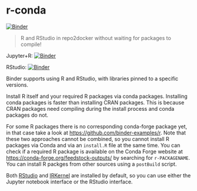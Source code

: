 # r-conda

[![Binder](https://mybinder.org/badge_logo.svg)](https://mybinder.org/v2/gh/dbazin-eo/r-conda/master?urlpath=rstudio)

> R and RStudio in repo2docker without waiting for packages to compile!

Jupyter+R: [![Binder](http://mybinder.org/badge_logo.svg)](https://mybinder.org/v2/gh/dbazin-eo/r-conda/master?filepath=index.ipynb)

RStudio: [![Binder](http://mybinder.org/badge_logo.svg)](https://mybinder.org/v2/gh/dbazin-eo/r-conda/master?urlpath=rstudio)

Binder supports using R and RStudio, with libraries pinned to a specific versions.

Install R itself and your required R packages via conda packages. Installing conda packages is faster than
installing CRAN packages. This is because CRAN packages need compiling during the install process and conda
packages do not.

For some R packages there is no corresponding conda-forge package yet, in that case take a look at https://github.com/binder-examples/r. Note that these two approaches cannot be combined, so you cannot install R packages via Conda and via an `install.R` file at the same time. You can check if a required R package is available on the Conda Forge website at https://conda-forge.org/feedstock-outputs/ by searching for `r-PACKAGENAME`. You can install R packges from other sources using a `postBuild` script.

Both [RStudio](https://www.rstudio.com/) and [IRKernel](https://irkernel.github.io/)
are installed by default, so you can use either the Jupyter notebook interface or
the RStudio interface.

